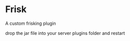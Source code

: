 Frisk
======

A custom frisking plugin

drop the jar file into your server plugins folder and restart
